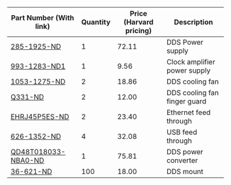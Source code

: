 |Part Number (With link)|Quantity|Price (Harvard pricing)|Description|
|-----------------------|--------|-----------------------|-----------|
|[285-1925-ND](http://www.digikey.com/product-detail/en/DT100PW480C/285-1925-ND/2135310)|1|72.11|DDS Power supply|
|[993-1283-ND1](http://www.digikey.com/product-detail/en/PSAA10A-050QA/993-1283-ND/4835594)|1|9.56|Clock amplifier power supply|
|[1053-1275-ND](http://www.digikey.com/product-detail/en/OD9220-12HB/1053-1275-ND/2621180)|2|18.86|DDS cooling fan|
|[Q331-ND](http://www.digikey.com/product-detail/en/QSB-92-01/Q331-ND/1147317)|2|12.00|DDS cooling fan finger guard|
|[EHRJ45P5ES-ND](http://www.digikey.com/product-detail/en/EHRJ45P5ES/EHRJ45P5ES-ND/2666475)|2|23.40|Ethernet feed through|
|[626-1352-ND](http://www.digikey.com/product-detail/en/17-200001/626-1352-ND/2184932)|4|32.08|USB feed through|
|[QD48T018033-NBA0-ND](http://www.digikey.com/product-detail/en/QD48T018033-NBA0/QD48T018033-NBA0-ND/3535734)|1|75.81|DDS power converter|
|[36-621-ND](http://www.digikey.com/product-detail/en/621/36-621-ND/316544)|100|18.00|DDS mount|
